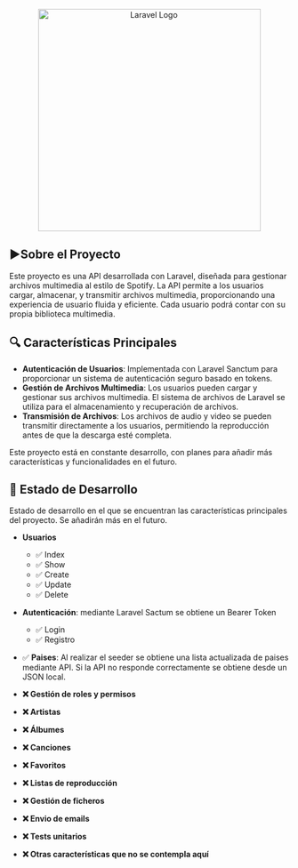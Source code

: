 <p align="center"><a href="https://laravel.com" target="_blank"><img src="storage/app/public/images/16_9_d2b8b9b6-2e70-4998-88e5-b1f44619e447.jpeg" width="400" alt="Laravel Logo"></a></p>

<!-- <p align="center">
<a href="https://github.com/laravel/framework/actions"><img src="https://github.com/laravel/framework/workflows/tests/badge.svg" alt="Build Status"></a>
<a href="https://packagist.org/packages/laravel/framework"><img src="https://img.shields.io/packagist/dt/laravel/framework" alt="Total Downloads"></a>
<a href="https://packagist.org/packages/laravel/framework"><img src="https://img.shields.io/packagist/v/laravel/framework" alt="Latest Stable Version"></a>
<a href="https://packagist.org/packages/laravel/framework"><img src="https://img.shields.io/packagist/l/laravel/framework" alt="License"></a>
</p> -->

## ▶️Sobre el Proyecto

Este proyecto es una API desarrollada con Laravel, diseñada para gestionar archivos multimedia al estilo de Spotify. La API permite a los usuarios cargar, almacenar, y transmitir archivos multimedia, proporcionando una experiencia de usuario fluida y eficiente. Cada usuario podrá contar con su propia biblioteca multimedia.

##  🔍 Características Principales

- **Autenticación de Usuarios**: Implementada con Laravel Sanctum para proporcionar un sistema de autenticación seguro basado en tokens.
- **Gestión de Archivos Multimedia**: Los usuarios pueden cargar y gestionar sus archivos multimedia. El sistema de archivos de Laravel se utiliza para el almacenamiento y recuperación de archivos.
- **Transmisión de Archivos**: Los archivos de audio y video se pueden transmitir directamente a los usuarios, permitiendo la reproducción antes de que la descarga esté completa.

Este proyecto está en constante desarrollo, con planes para añadir más características y funcionalidades en el futuro.

## 🚧 Estado de Desarrollo

Estado de desarrollo en el que se encuentran las características principales del proyecto. Se añadirán más en el futuro.


- **Usuarios**
  - ✅ Index
  - ✅ Show
  - ✅ Create
  - ✅ Update
  - ✅ Delete
- **Autenticación**: mediante Laravel Sactum se obtiene un Bearer Token
  - ✅ Login
  - ✅ Registro
- ✅ **Paises**: Al realizar el seeder se obtiene una lista actualizada de paises mediante API. Si la API no responde correctamente se obtiene desde un JSON local.

- **❌ Gestión de roles y permisos**
- **❌ Artistas**
- **❌ Álbumes**
- **❌ Canciones**
- **❌ Favoritos**
- **❌ Listas de reproducción**
- **❌ Gestión de ficheros**
- **❌ Envio de emails**
- **❌ Tests unitarios**
- **❌ Otras características que no se contempla aquí**




